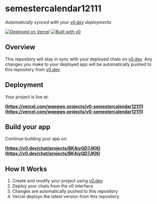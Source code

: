 # semestercalendar12111

*Automatically synced with your [v0.dev](https://v0.dev) deployments*

[![Deployed on Vercel](https://img.shields.io/badge/Deployed%20on-Vercel-black?style=for-the-badge&logo=vercel)](https://vercel.com/wqeqws-projects/v0-semestercalendar12111)
[![Built with v0](https://img.shields.io/badge/Built%20with-v0.dev-black?style=for-the-badge)](https://v0.dev/chat/projects/BKAjyQD7JKN)

## Overview

This repository will stay in sync with your deployed chats on [v0.dev](https://v0.dev).
Any changes you make to your deployed app will be automatically pushed to this repository from [v0.dev](https://v0.dev).

## Deployment

Your project is live at:

**[https://vercel.com/wqeqws-projects/v0-semestercalendar12111](https://vercel.com/wqeqws-projects/v0-semestercalendar12111)**

## Build your app

Continue building your app on:

**[https://v0.dev/chat/projects/BKAjyQD7JKN](https://v0.dev/chat/projects/BKAjyQD7JKN)**

## How It Works

1. Create and modify your project using [v0.dev](https://v0.dev)
2. Deploy your chats from the v0 interface
3. Changes are automatically pushed to this repository
4. Vercel deploys the latest version from this repository